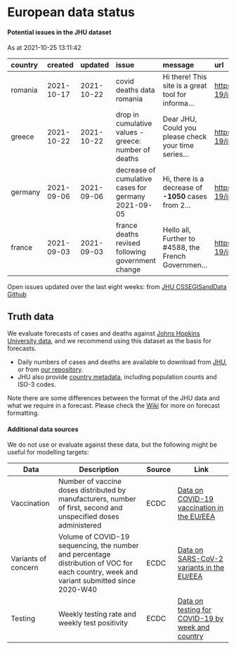 European data status
================

#### Potential issues in the JHU dataset

As at 2021-10-25 13:11:42

| country | created    | updated    | issue                                                | message                                             | url                                                      |
| :------ | :--------- | :--------- | :--------------------------------------------------- | :-------------------------------------------------- | :------------------------------------------------------- |
| romania | 2021-10-17 | 2021-10-22 | covid deaths data romania                            | Hi there\! This site is a great tool for informa…   | <https://github.com/CSSEGISandData/COVID-19/issues/4780> |
| greece  | 2021-10-22 | 2021-10-22 | drop in cumulative values - greece: number of deaths | Dear JHU, Could you please check your time series…  | <https://github.com/CSSEGISandData/COVID-19/issues/4808> |
| germany | 2021-09-06 | 2021-09-06 | decrease of cumulative cases for germany 2021-09-05  | Hi, there is a decrease of **-1050** cases from 2…  | <https://github.com/CSSEGISandData/COVID-19/issues/4612> |
| france  | 2021-09-03 | 2021-09-03 | france deaths revised following government change    | Hello all, Further to \#4588, the French Governmen… | <https://github.com/CSSEGISandData/COVID-19/issues/4605> |

Open issues updated over the last eight weeks: from [JHU CSSEGISandData
Github](https://github.com/CSSEGISandData/COVID-19/)

## Truth data

We evaluate forecasts of cases and deaths against [Johns Hopkins
University data](https://github.com/CSSEGISandData/COVID-19), and we
recommend using this dataset as the basis for forecasts.

  - Daily numbers of cases and deaths are available to download from
    [JHU](https://github.com/CSSEGISandData/COVID-19/tree/master/csse_covid_19_data/csse_covid_19_time_series),
    or from [our
    repository](https://github.com/epiforecasts/covid19-forecast-hub-europe/data-truth).
  - JHU also provide [country
    metadata](https://github.com/CSSEGISandData/COVID-19/blob/master/csse_covid_19_data/UID_ISO_FIPS_LookUp_Table.csv),
    including population counts and ISO-3 codes.

Note there are some differences between the format of the JHU data and
what we require in a forecast. Please check the
[Wiki](https://github.com/epiforecasts/covid19-forecast-hub-europe/wiki/Targets-and-horizons#truth-data)
for more on forecast formatting.

#### Additional data sources

We do not use or evaluate against these data, but the following might be
useful for modelling targets:

| Data                | Description                                                                                                                              | Source | Link                                                                                                                            |
| ------------------- | ---------------------------------------------------------------------------------------------------------------------------------------- | ------ | ------------------------------------------------------------------------------------------------------------------------------- |
| Vaccination         | Number of vaccine doses distributed by manufacturers, number of first, second and unspecified doses administered                         | ECDC   | [Data on COVID-19 vaccination in the EU/EEA](https://www.ecdc.europa.eu/en/publications-data/data-covid-19-vaccination-eu-eea)  |
| Variants of concern | Volume of COVID-19 sequencing, the number and percentage distribution of VOC for each country, week and variant submitted since 2020-W40 | ECDC   | [Data on SARS-CoV-2 variants in the EU/EEA](https://www.ecdc.europa.eu/en/publications-data/data-virus-variants-covid-19-eueea) |
| Testing             | Weekly testing rate and weekly test positivity                                                                                           | ECDC   | [Data on testing for COVID-19 by week and country](https://www.ecdc.europa.eu/en/publications-data/covid-19-testing)            |
